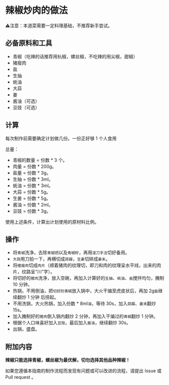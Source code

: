 # 辣椒炒肉的做法

⚠️注意：本道菜需要一定料理基础，不推荐新手尝试。

## 必备原料和工具

* 青椒（吃辣的话推荐用杭椒，螺丝椒，不吃辣的用尖椒，甜椒）
* 猪瘦肉
* 盐
* 生抽
* 蚝油
* 大蒜
* 姜
* 酱油（可选）
* 豆豉（可选）

## 计算

每次制作前需要确定计划做几份。一份正好够 1 个人食用

总量：

* 青椒的数量 = 份数 * 3 个。
* 肉量 = 份数 * 200g。
* 盐量 = 份数 * 3g。
* 生抽 = 份数 * 3ml。
* 蚝油 = 份数 * 3ml。
* 大蒜 = 份数 * 5g。
* 生姜 = 份数 * 5g。
* 酱油 = 份数 * 2ml。
* 豆豉 = 份数 * 3g。

使用上述条件，计算出计划使用的原材料比例。

## 操作

* 将`青椒`洗净，去除`青椒把`以及`青椒籽`，再用`滚刀手法`切好备用。
* `大蒜`用刀拍一下，再横切成`蒜瓣`，`生姜`切碎成`姜末`。
* 将`猪瘦肉`切成`肉片`（顺着猪肉的纹理切，即刀和肉的纹理呈水平线，出来的肉片，纹路呈“川”字）。
* 将切好的`猪肉`洗净，放入空碗，再加入计算好的`生抽`、`蚝油`、`盐`搅拌均匀，腌制 10 分钟。
* 热锅，不用倒油，把`切好的青椒`放入锅中，大火干煸至虎皮状后，再加 2g`盐`继续翻炒 1 分钟 后捞起。
* 不用洗锅，大火热锅，加入份数 * 8ml`油`，等待 30s，加入`蒜瓣`、`姜末`翻炒 15s。
* 加入腌制好的`猪肉`倒入锅内翻炒 2 分钟，再加入干煸过的`青椒`翻炒 1 分钟。
* 根据个人口味喜好加入`豆豉`，最后加入`酱油`，继续翻炒 30s。
* 出锅，盛盘。

## 附加内容

**辣椒只能选择青椒，螺丝椒为最优解，切勿选择其他品种辣椒！**

如果您遵循本指南的制作流程而发现有问题或可以改进的流程，请提出 Issue 或 Pull request 。
